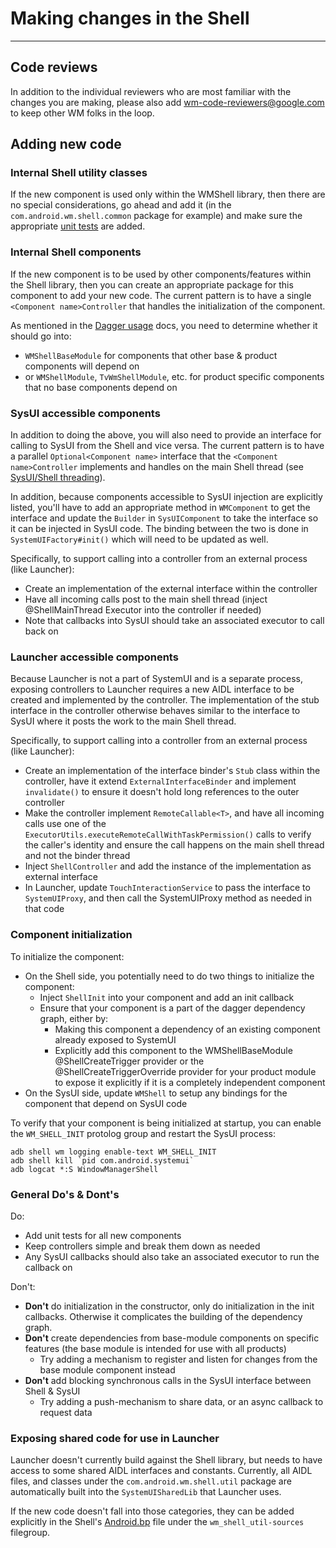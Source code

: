 # Making changes in the Shell

---

## Code reviews

In addition to the individual reviewers who are most familiar with the changes you are making,
please also add [wm-code-reviewers@google.com](http://g/wm-code-reviewers) to keep other WM folks
in the loop.

## Adding new code

### Internal Shell utility classes
If the new component is used only within the WMShell library, then there are no special
considerations, go ahead and add it (in the `com.android.wm.shell.common` package for example)
and make sure the appropriate [unit tests](testing.md) are added.

### Internal Shell components
If the new component is to be used by other components/features within the Shell library, then
you can create an appropriate package for this component to add your new code. The current
pattern is to have a single `<Component name>Controller` that handles the initialization of the
component.

As mentioned in the [Dagger usage](dagger.md) docs, you need to determine whether it should go into:
- `WMShellBaseModule` for components that other base & product components will depend on
- or `WMShellModule`, `TvWmShellModule`, etc. for product specific components that no base
  components depend on

### SysUI accessible components
In addition to doing the above, you will also need to provide an interface for calling to SysUI
from the Shell and vice versa.  The current pattern is to have a parallel `Optional<Component name>`
interface that the `<Component name>Controller` implements and handles on the main Shell thread
(see [SysUI/Shell threading](threading.md)).

In addition, because components accessible to SysUI injection are explicitly listed, you'll have to
add an appropriate method in `WMComponent` to get the interface and update the `Builder` in
`SysUIComponent` to take the interface so it can be injected in SysUI code.  The binding between
the two is done in `SystemUIFactory#init()` which will need to be updated as well.

Specifically, to support calling into a controller from an external process (like Launcher):
- Create an implementation of the external interface within the controller
- Have all incoming calls post to the main shell thread (inject @ShellMainThread Executor into the
  controller if needed)
- Note that callbacks into SysUI should take an associated executor to call back on

### Launcher accessible components
Because Launcher is not a part of SystemUI and is a separate process, exposing controllers to
Launcher requires a new AIDL interface to be created and implemented by the controller.  The
implementation of the stub interface in the controller otherwise behaves similar to the interface
to SysUI where it posts the work to the main Shell thread.

Specifically, to support calling into a controller from an external process (like Launcher):
- Create an implementation of the interface binder's `Stub` class within the controller, have it
  extend `ExternalInterfaceBinder` and implement `invalidate()` to ensure it doesn't hold long
  references to the outer controller
- Make the controller implement `RemoteCallable<T>`, and have all incoming calls use one of
  the `ExecutorUtils.executeRemoteCallWithTaskPermission()` calls to verify the caller's identity
  and ensure the call happens on the main shell thread and not the binder thread
- Inject `ShellController` and add the instance of the implementation as external interface
- In Launcher, update `TouchInteractionService` to pass the interface to `SystemUIProxy`, and then
  call the SystemUIProxy method as needed in that code

### Component initialization
To initialize the component:
- On the Shell side, you potentially need to do two things to initialize the component:
  - Inject `ShellInit` into your component and add an init callback
  - Ensure that your component is a part of the dagger dependency graph, either by:
    - Making this component a dependency of an existing component already exposed to SystemUI
    - Explicitly add this component to the WMShellBaseModule @ShellCreateTrigger provider or
      the @ShellCreateTriggerOverride provider for your product module to expose it explicitly 
      if it is a completely independent component
- On the SysUI side, update `WMShell` to setup any bindings for the component that depend on
  SysUI code

To verify that your component is being initialized at startup, you can enable the `WM_SHELL_INIT` 
protolog group and restart the SysUI process:
```shell
adb shell wm logging enable-text WM_SHELL_INIT
adb shell kill `pid com.android.systemui`
adb logcat *:S WindowManagerShell
```

### General Do's & Dont's
Do:
- Add unit tests for all new components
- Keep controllers simple and break them down as needed
- Any SysUI callbacks should also take an associated executor to run the callback on

Don't:
- **Don't** do initialization in the constructor, only do initialization in the init callbacks.
  Otherwise it complicates the building of the dependency graph.
- **Don't** create dependencies from base-module components on specific features (the base module
  is intended for use with all products)
  - Try adding a mechanism to register and listen for changes from the base module component instead
- **Don't** add blocking synchronous calls in the SysUI interface between Shell & SysUI
  - Try adding a push-mechanism to share data, or an async callback to request data

### Exposing shared code for use in Launcher
Launcher doesn't currently build against the Shell library, but needs to have access to some shared
AIDL interfaces and constants.  Currently, all AIDL files, and classes under the
`com.android.wm.shell.util` package are automatically built into the `SystemUISharedLib` that
Launcher uses.

If the new code doesn't fall into those categories, they can be added explicitly in the Shell's
[Android.bp](frameworks/base/libs/WindowManager/Shell/Android.bp) file under the
`wm_shell_util-sources` filegroup.